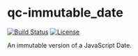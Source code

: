 # qc-immutable_date

[![Build Status][travis-svg]][travis-url]
[![License][license-image]][license-url]

An immutable version of a JavaScript Date.


[license-image]: http://img.shields.io/npm/l/qc-immutable_date.svg
[license-url]: LICENSE
[travis-svg]: https://travis-ci.org/hypersoftllc/qc-immutable_date.svg?branch=master
[travis-url]: https://travis-ci.org/hypersoftllc/qc-immutable_date
